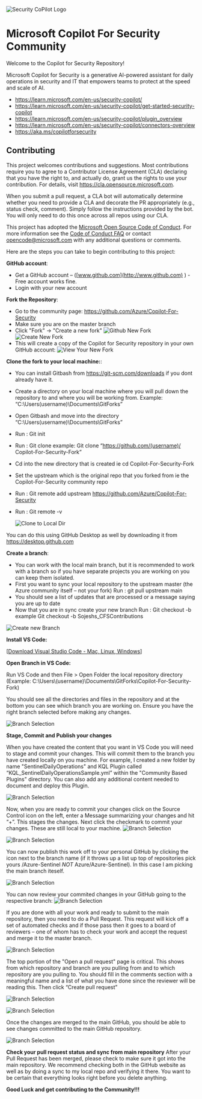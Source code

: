 ![Security CoPilot Logo](https://github.com/Azure/Copilot-For-Security/blob/main/Images/ic_fluent_copilot_64_64%402x.png)
# Microsoft Copilot For Security Community
Welcome to the Copilot for Security Repository!

Microsoft Copilot for Security is a generative AI-powered assistant for daily operations in security and IT that empowers teams to protect at the speed and scale of AI.
- https://learn.microsoft.com/en-us/security-copilot/
- https://learn.microsoft.com/en-us/security-copilot/get-started-security-copilot
- https://learn.microsoft.com/en-us/security-copilot/plugin_overview
- https://learn.microsoft.com/en-us/security-copilot/connectors-overview
- https://aka.ms/copilotforsecurity

## Contributing
This project welcomes contributions and suggestions.  Most contributions require you to agree to a Contributor License Agreement (CLA) declaring that you have the right to, and actually do, grant us
the rights to use your contribution. For details, visit https://cla.opensource.microsoft.com.

When you submit a pull request, a CLA bot will automatically determine whether you need to provide a CLA and decorate the PR appropriately (e.g., status check, comment). Simply follow the instructions
provided by the bot. You will only need to do this once across all repos using our CLA.

This project has adopted the [Microsoft Open Source Code of Conduct](https://opensource.microsoft.com/codeofconduct/). 
For more information see the [Code of Conduct FAQ](https://opensource.microsoft.com/codeofconduct/faq/) or contact [opencode@microsoft.com](mailto:opencode@microsoft.com) with any additional questions or comments.

Here are the steps you can take to begin contributing to this project:

**GitHub account**: 
- Get a GitHub account – ([www.github.com](http://www.github.com) ) - Free account works fine.
- Login with your new account
  
**Fork the Repository**:
- Go to the community page: https://github.com/Azure/Copilot-For-Security
- Make sure you are on the master branch
- Click "Fork" -> "Create a new fork"
  ![Github New Fork](https://github.com/Azure/Copilot-For-Security/blob/main/Images/CFSGithubfork.png)
  ![Create New Fork](https://github.com/Azure/Copilot-For-Security/blob/main/Images/CFSGithubforkCreate.png)
- This will create a copy of the Copilot for Security repository in your own GitHub account:
  ![View Your New Fork](https://github.com/Azure/Copilot-For-Security/blob/main/Images/CFSGithubforknew.png)

**Clone the fork to your local machine:**:
- You can install Gitbash from https://git-scm.com/downloads if you dont already have it.
-	Create a directory on your local machine where you will pull down the repository to and where you will be working from. 
    Example: “C:\Users\(username)\Documents\GitForks”
-	Open Gitbash and move into the directory “C:\Users\(username)\Documents\GitForks” 
-	Run : Git init
-	Run : Git clone <url of your fork> example: Git clone “https://github.com/(username)/ Copilot-For-Security-Fork”
-	Cd into the new directory that is created ie cd Copilot-For-Security-Fork
-	Set the upstream which is the original repo that you forked from ie the Copilot-For-Security community repo
-	Run : Git remote add upstream https://github.com/Azure/Copilot-For-Security
-	Run : Git remote -v

 	 ![Clone to Local Dir](https://github.com/Azure/Copilot-For-Security/blob/main/Images/Clonethefork.png)

You can do this using GitHub Desktop as well by downloading it from https://desktop.github.com

**Create a branch**:
- You can work with the local main branch, but it is recommended to work with a branch so if you have separate projects you are working on you can keep them isolated. 
- First you want to sync your local repository to the upstream master (the Azure community itself – not your fork)
    Run : git pull upstream main
- You should see a list of updates that are processed or a message saying you are up to date
- Now that you are in sync create your new branch
    Run : Git checkout -b <branch name> example Git checkout -b Sojeshs_CFSContributions

![Create new Branch](https://github.com/Azure/Copilot-For-Security/blob/main/Images/Createnewbranch.png)

**Install VS Code:**

[[Download Visual Studio Code - Mac, Linux, Windows](https://code.visualstudio.com/Download)]

**Open Branch in VS Code:**

Run VS Code and then File > Open Folder the local repository directory (Example: C:\Users\\(username)\Documents\GitForks\Copilot-For-Security-Fork)

You should see all the directories and files in the repository and at the bottom you can see which branch you are working on. Ensure you have the right branch selected before making any changes.

![Branch Selection](https://github.com/Azure/Copilot-For-Security/blob/main/Images/VSCodeBranchConfirmation.png)

**Stage, Commit and Publish your changes**

When you have created the content that you want in VS Code you will need to stage and commit your changes. This will commit them to the branch you have created locally on you machine. For example, I created a new folder by name "SentinelDailyOperations" and KQL Plugin called “KQL_SentinelDailyOperationsSample.yml” within the "Community Based Plugins" directory. You can also add any additional content needed to document and deploy this Plugin. 

![Branch Selection](https://github.com/Azure/Copilot-For-Security/blob/main/Images/CFSGithubCreateNewContent.png)

Now, when you are ready to commit your changes click on the Source Control icon on the left, enter a Message summarizing your changes and hit “+”. This stages the changes. Next click the checkmark to commit your changes.  These are still local to your machine. 
![Branch Selection](https://github.com/Azure/Copilot-For-Security/blob/main/Images/CFSGithubCreateNewContentStageandCommit.png)

![Branch Selection](https://github.com/Azure/Copilot-For-Security/blob/main/Images/CFSGithubCreateNewContentCommitChanges.png)

You can now publish this work off to your personal GitHub by clicking the icon next to the branch name (if it throws up a list up top of repositories pick yours <youraccount>/Azure-Sentinel *NOT* Azure/Azure-Sentinel). In this case I am picking the main branch iteself.

![Branch Selection](https://github.com/Azure/Copilot-For-Security/blob/main/Images/CFSPushChangestoYourGithub.png)

You can now review your commited changes in your GitHub going to the respective branch:
![Branch Selection](https://github.com/Azure/Copilot-For-Security/blob/main/Images/CFSSeeYourGithubCommittedChanges.png)

If you are done with all your work and ready to submit to the main repository, then you need to do a Pull Request. This request will kick off a set of automated checks and if those pass then it goes to a board of reviewers – one of whom has to check your work and accept the request and merge it to the master branch. 

![Branch Selection](https://github.com/Azure/Copilot-For-Security/blob/main/Images/CFSUpdateChangestoMainRepository.png)

The top portion of the "Open a pull request" page is critical. This shows from which repository and branch are you pulling from and to which repository are you pulling to. You should fill in the comments section with a meaningful name and a list of what you have done since the reviewer will be reading this. Then click “Create pull request”

![Branch Selection](https://github.com/Azure/Copilot-For-Security/blob/main/Images/CFSSeeChangesandCommitMainRepository.png)

![Branch Selection](https://github.com/Azure/Copilot-For-Security/blob/main/Images/CFSCreaePullRequestFinal.png)

Once the changes are merged to the main GitHub, you should be able to see changes committed to the main GitHub repository.

![Branch Selection](https://github.com/Azure/Copilot-For-Security/blob/main/Images/CFSMergePullRequesttoMainGithub.png)

**Check your pull request status and sync from main repository**
After your Pull Request has been merged, please check to make sure it got into the main repository. We recommend checking both in the GitHub website as well as by doing a sync to my local repo and verifying it there. You want to be certain that everything looks right before you delete anything.

**Good Luck and get contributing to the Community!!!**

